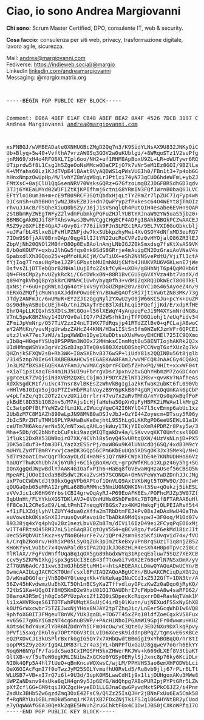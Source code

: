 <h1>Ciao, io sono <strong>Andrea Margiovanni</strong></h1>
<p><strong>Chi sono:</strong> Scrum Master Certified, DPO, consulente IT, web & security.</p>
<p><strong>Cosa faccio:</strong> consulenza per siti web, privacy, trasformazione digitale, lavoro agile, sicurezza.</p>
<p class="lead">
  Mail: <a href="mailto:andrea@margiovanni.com">andrea@margiovanni.com</a><br />
  Fediverse: <a href="https://indieweb.social/@margio" rel="me">https://indieweb.social/@margio</a><br />
  LinkedIn <a href="https://www.linkedin.com/in/andreamargiovanni/">linkedin.com/andreamargiovanni</a><br />
  Messaging: @margio:matrix.org
</p>
<br />
<pre>
-----BEGIN PGP PUBLIC KEY BLOCK-----
  
Comment: E06A 40EF E1AF CB48 ABEF  BEA2 8A4F 4526 7DCB 3197
Comment: Andrea Margiovanni <andrea@margiovanni.com>

xsFNBGJ/wVMBEADate0XNHUGBcZMgD2Qq7n3/K9SidYLNsAX9U832JNKyQiCTHAv
Ub+Blyq+5w40+VvfthA7vrzAW0Sq3GOV2w0uKUblgi/+8WRqoSTz1V2suPfg3H+2
jnRN69/xH4o4RFO6XL7Ipl6oo/NH2+uf1RHM8ApBoxU9ZL+LR+oWUTywr6RQzTzr
UTiprdw5f8L1Csg1h5ZgeOoNsMMcw0DaCPIjO7k7vNr5eM1Ez8GOI/9BZlLa4AK0
K+VMYahs60Lz1KJdTVpE4lBAat0VyAQDWS1qPWsVUGIh0/FBn1t3+7p4ob6GoPIr
hHnxNmpzOwUpHp/M/lvhYZ8mVgW8qLrJPtlxi74yN73gCUO6hdeWFmL+ybZJ8Hrf
FMtXsC+0ajClU1QqGsenNRV70WsksGQRz+G7GfzoLmgBZJDGFBRSdhGD3qdvq3F6
3TJj6YKEaLMYd02W1F1ZtKjKPIfhmj6ctniG8YRmIN3FQfJWrnB0baQ6JLVCEMEj
EFtYloi0um3m+m+cE9fB09RCF3SQtQbdxHjqLtTYZRmZr7lpZUC7IqFyp4wNqXOb
D1CsnSh+uh9BHOnjwN2JBvEZBJ3+dn7QwFYyp2fPxkesc64O4WEYt8jTmOIza3Hp
rhvuJJAcB/TSQheXiuQ0bSZy/J6jJ1sVSnqlQh4PUtQIH4esabe6EVHn9QARAQAB
zStBbmRyZWEgTWFyZ2lvdmFubmkgPGFuZHJlYUBtYXJnaW92YW5uaS5jb20+wsGR
BBMBCgAkBQJif8FTAhsvAwsJBwMVCggCHgECF4ADFgIBAhkBBQkPCZwAACEJEIpP
RSZ9yzGXFiEE4GpA7+Gvy0ir776iik9FJn3LMZc1RA/9EL7VXI6GoQbkcblj8bm7
+uJFafbL4SlxeBiFvHlPZNPjdw7kxSUbkpzhyMwi4XvQSOY4dNfxMD3euRG7MhTC
7IOm9S6fjAAV0BrnOAp/0qg41lIJtYN22ucRoCVPzDz0vHYOjalO86ZR3lEJ/jDW
ZbpVjNh20QNOl2M0frO8Op0EsBAolnAmjLNbIGJZ0kSmxdsg7fsKtXsAS9VKTZ9T
8/b0oKOUFY+qxbu2lhGw5fqs0nk0SdS8GRrje4mAuigEN2DzGraiAoVNaV4sgpcl
GpabxdlXh3GQoo25v+pMfoHLKCjW/CwTiUX+eSh2NYNSvePdtU/VjiTl3ctAJMcv
fYjIog7TroauHgPbe1JZPlGPbxtbMUImhkUjCNfb4JHUKVRU6VGKLwnE7jWerYJ1
OsfvsZLjDTTebQbrB2NHalUujIfo2ZskfCyK+uXDH/g8HhNjT6p4QqMOHb6tgrR+
QN+FHsCMp2yhvUZykRcki/C6cDWkxBN+88R1BvCGUSq6VXYVza4bt7VodX/daVJq
q894YgkVhgQ8pYpk8rCNMN9CiUwhybyq0fh3+vdMIZqXRQ1DkWEcT8O0TkElIVs2
qxNsjr+6uU+pgRWLniq64otF1xV9yYDGUZRpH20V/BOYC10S465AyoeZ4n/9/nkV
nERxGZMQfjcMuNnoAXJddnPOwU0EYn/BUwEQAOfsRi7jtiVwGtZN83MK/73gnuig
JTdy2ANFmJc/6wUMuR+EY2ZJ1zGgqNyl2YXwU2yO0jW66KCSJu+pcYk+UuZRITvJ
Gs90dhyASBobcUEjh4b/tniZNAyTrEcB3lXdLhLqi3FQefjjKd/E/xdpRfHEOCEE
IhrQ4pLLKIQxhS5XDtsJHtGQo+l56lXEWqY4yAnpeqFeJi9M4XYsmNrdNG8u043Q
V7nL5pwK8HZNey14IUYGv0alIQ7/Pd2WSrhk1njTfPQ6Qiohj1/eUqFidv34rlfG
ZFmiJpVmNrp/O57TiV2zx24nLT1WX7TdRqsjp41RTdZZlBv0+qFCLajA8woC/ARf
eY2AMtKn/yuvMjqUrwbzZAHcZ44KNN/H3a1IStSn5fm0WZeKJzmVFr6QPCE1meAW
utzJlvA77ec7zWU/s1pqXWWDn1Dye1XuDDtsuXUsMwoyEHCHEl725IC9QXmoI1l2
uIb8q+H0qefYSUq0PSPPNm3WOOx72MHmksCInmMqt0u58ENTIojhAKRk2QJxdBlz
UIdHMmgWShVa3grVc2GzDJsp3TeQ0s680JXzUO8SbqPCCNvgT6xfXUzZg7kVeSND
QHZnjkSFXQW2sB+Rh3WK+I8aSXEhv8376wSP+liUdY81s2QQINBu56t8jglbDqTt
/3145znp70IeG4lBABEBAAHCw5sEGAEKAA8FAmJ/wVMFCQ8JnAACGy4CQAkQik9F
Jn3LMZfBXSAEGQEKAAYFAmJ/wVMACgkQrrFCOd5fZHhxPQ/9HIt+xxxWF04ti96c
+XiaTip31XaqTE44m1NJ5UI9uFbrrgVDsrJpxnv2bvGQhYHbmzM7ZoGDC4onYS80
ygrceLK7ZVQjsiN3XVEM2QXELCGjmoJF9DYXZElNT1ZRkv+qvvKV7NAfheAsCKoU
XdXkSgdCR1f/u1kc47nsr8vlBKEsZzWhVkBgIgiaZkKfwaKzubKt6fL090VbhPS7
+HHlV6J0IqV5ojQoPTZIvHbFRahVoyzB9Y6pKkB8P4gGRjVxOqUmKAk6pCbPw1Bo
w4pLfxZe/q9c2OTz2cvzUXiiGrrlrr47vu7x2aRvTMhQ/nYrQs0qXwBqfFoFJAEP
ykBdEt8D35b1OB2nv5/M7Ajs1cHjfaHeha5OpXnGpFyHBPK2iRWAw1lkMrg2tUs4
Cc3wtpOPfBtFYeWZw2fLm1KLzIWucgVqeC42I6NYlQ47l3cvEmnp6abUc1xzebw0
2Ub8zM7C8M1AZh890aLpJN98MNB0aDSJvJbJ+OzYI44Zoyecm+DTsuy5R06yLOW/
JbIc5RrZNTuTMM16PLYPAHaBsKe8ejhtL955hLgGLKKRgPD6eeUSEWL01a1KtiWs
ceUTm7H6Ako/erNx5X/mNTxwLqAHLojkWuy1TKjYIEoXmR4PDRZr8Psy5w/3RHz+
Mha+5Db/dC2bNbfcbCuFski9azgWIQTgakDv4a/LSKvvvqKKT0Umfcsxl0DBEACt
1fluki2DxRX53BW0oirO7XK/4CVhl0s5nyQ4SvURtqQXW/4UzVsNLnjD+PX5WDPS
1DK5oIduf3+fbm3DFLYazXzESSrPj/mxW86u9K4lUNUcdDj6SQ/4xdB3M9cY8zZ7
mUHYLZydfTBmRYrvvjcaeDK3GQp56CPm6KbEuUQo5XDSgOK3Jx3SMekQ/N+ODlHo
5d7r9zoatInwcQqrTkxayOLdI4HaNFs1Q7rNRFCWpXIbE4e7KNhUDHHo86VzcM7G
haUQYThwKXhUbh7Aj6YUhj+6CikgBoXH/cL+grpOWfKRLo1XLpz4Gy5hg+SGO9WQ
IOnXggQdJWpwBdlY7AAK4GIOafxPIh6+HaEq8fGVEwaWqHzaUsef56CBSQ5WAzTZ
MpeAFLjUOoIIeda9BdSdWt2KxaZvsH57SCONQA+OHNVFeWxYwDZDnhJJcJNguB1Y
axP7oCCWbWtdJt90kxGgqVPb6APtof1OnVLQ9Ax1VKbWgt5TOFW9Q/ZOnJwHVXMu
qQUGaQxb05eMRA12rgRLa68BoRMMnc5NmiU0NQWKINnt3Su+qOukzj5ikESLLCOz
vVVvJic1cK6H96YrbstCBI4grwOqAyRJ+P69EoAFK6Es/POFhcMJZp5W07ZfIb4C
3qbUnHt/FLYYkbXGSTDKlAVJ+0VOnHUHs0ShDFm8Kc7BTQRif8FTARAA6uHlcUR/
fF8CeJL2CReSzE9/LmLtPmhI7neqgNY8GSx7zx4KM2HmkqFjOLPEIARsf5t4O6Vn
+f1iFLXZdjlyhVlZUYY4dua0zXffa2mTRbDtmFEJkPv08sJeDAxHwU4OaThWvBF3
xuVowsbkOKiaSnXIJruusQvuMavoi0cTbADkA9MdQispwJ+3F0oq/M1Od07vg0JW
893J8jg4xYg4phQx20z1nezLbvV0Zb8Tm/dIVil6IzD49ei2FCyqPqEO6xMjqbum
wJTT4FRtsO45RM37nL51cGAqB3CgtOyV5S4+qBCvRgo/fvGF6ekMd18icJIt1cBB
Uec55PQbVUt5Kxz+syfNoBGHurFe7v/iQPr42smn0sz5KfiUvqvid74x/fVOtVhh
k/CrqbZRo0rv/H0hixP05LSyOqZUk3pIm2tkeBxyVPnBrqSUz1T1q8njZB52uJn4
KHoKYyvLVubbc7x4QvAPald0sIPA2DQ1kJJG8zHLR4esXh4H0poTpvczi0CcKlKe
TlRlAX//FgFVdWnffUqaBq1qOX5gG89hGdxWYq31RpeqEaluw75SQZ7XEXCBmxcB
ccv5ySZKPWIXkgjspx3gSUcI3EqB43fTtowGi7v0X2E768ePlN7NSxDmX/yVUe65
Zf7GUN6AdC/I1xwc3ImOJhbSEtuMH1++htsAEQEAAcLDmwQYAQoADwUCYn/BUwUJ
DwmcAAIbLgJACRCKT0Umfcsxl8FdIAQZAQoABgUCYn/BUwAKCRCiqDpXGt2qjwBv
D/wKnaDGGferjVhBQ04Y0teegnKk+YkKekapINuCCdIxZ5J2GfT+1DN3tr/AOi5n
56Zv45hKvdwmzUuEhXLT5Oh1nBCSyKaZTffvdloyGPczKwZz0aDqo0jRyKQ/edCI
72tbS1Ka+UQgOIf8HQ5KnD2e9hzU01O17OAUDhrI7cFWpbO+A8w4saRFD62/crOS
D8aroA3R5mCjh0gCo5PYUzpAxiZf1ZQ0iSDpecKcRiqxrrO8+RavNqTVmk1M9Wmo
li1xAHVRkqeS6ITDTFwhPUMqtXGuUjC4irBj0lKunn/ujNEXudFSSxNyGhX81LZO
kOUfGrWxcwbr75TZEJwxNjYHox8NJAY2tpTZhqJic/LnEer5GcqWhDIw6VQ0pnr1
9phfoXG0IT3FMgeuT8nVK/YUk3goBL+TO67T45xZPo10ldfZoeCgxkV58FuxxCvb
+v656I7g06YiGmzNT4cgGnuBSWP/+PAcH1NboIPGAmWI9GpjFr0dwwmuHKUZkueb
AOts6ChdY4uK2lYDR6NZDdnYhiCFmO4cOw/vC3QteO/3ED2NXu9DXlkqRpvyDgwj
DPVf15sxq/IRGl6y7OPtYOGV3tDLvID6XcesK9iddnpBPqZ/tgmsvE6sKBCex1Nr
eQ2PXDvCJ13kUSPlrBxrkGgIG5QY7x7XHbQwdtBBmigI9xYhBOBqQO/hr8tIq+++
oopPRSZ9yzGXrIgQALDM83rL2r4a3jYL+bNPPfUxGaUJ8gqweV7oGrh6EkYY18Rq
Noq6H6NYpfF/fasdcSwo3CxIMQSFH5kxZHWerRKJWv+k669dLXEf8V3tbaKTG0UD
GltXB+v/f5uTeW0egKRLINibwZxGCKe0YGSy0ERylSjJxnc8p76ky6KciDLm+8B1
NI0k4QFp5A4hl7tUeQ+qBmKncvWQXwsC/wjLM/PPHVHS3ao8emXHFODWbLciKTD/
QeX6OIAcFqmI7f0oTwzJyM25SOLYvmufhU0RvLd5/Ru8vb9jlj67rPLr6LTtZR2k
WLUSB7+VB+xI7rQ7i6l+9U3d/3upK0M5LwwCdH1j9x1lijOUHgoxAKu3MWe8sjQM
UWPZaNDsnv94sUka6q1H4gn9y5Jp6EYG/WdQhpg7ABoPURIpjPYPtGRr5LZWxIrQ
pXfZcflGG+CM9tqiJKKZgcH+yeEO1LLGJnaCqwGPywdMxtSPkC6JZ2/i4Pnm4Fuq
ZsdUx3BHb5Zw6gzdZmq3OxE42FsC9/QlZz25IsQJHr2jBNnFxUu6Ea5Cmk58xv5z
f+RqNRYUu1GBLrmDkW5omq1rK7AjXB7FOxZNjTkiFSJq10GAHYNtBR2yCUodvMu1
e7yOqWWAfG6A30QeXk2qBE5HWuhZruGChktF0x4C1Dw1JBS0jCXKoWPfqI7O
=qJ+l
-----END PGP PUBLIC KEY BLOCK-----
  </pre>
